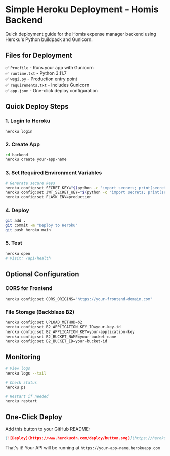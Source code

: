 # Simple Heroku Deployment - Homis Backend

Quick deployment guide for the Homis expense manager backend using Heroku's Python buildpack and Gunicorn.

## Files for Deployment

✅ `Procfile` - Runs your app with Gunicorn  
✅ `runtime.txt` - Python 3.11.7  
✅ `wsgi.py` - Production entry point  
✅ `requirements.txt` - Includes Gunicorn  
✅ `app.json` - One-click deploy configuration  

## Quick Deploy Steps

### 1. Login to Heroku
```bash
heroku login
```

### 2. Create App
```bash
cd backend
heroku create your-app-name
```

### 3. Set Required Environment Variables
```bash
# Generate secure keys
heroku config:set SECRET_KEY="$(python -c 'import secrets; print(secrets.token_hex(32))')"
heroku config:set JWT_SECRET_KEY="$(python -c 'import secrets; print(secrets.token_hex(32))')"
heroku config:set FLASK_ENV=production
```

### 4. Deploy
```bash
git add .
git commit -m "Deploy to Heroku"
git push heroku main
```

### 5. Test
```bash
heroku open
# Visit: /api/health
```

## Optional Configuration

### CORS for Frontend
```bash
heroku config:set CORS_ORIGINS="https://your-frontend-domain.com"
```

### File Storage (Backblaze B2)
```bash
heroku config:set UPLOAD_METHOD=b2
heroku config:set B2_APPLICATION_KEY_ID=your-key-id
heroku config:set B2_APPLICATION_KEY=your-application-key
heroku config:set B2_BUCKET_NAME=your-bucket-name
heroku config:set B2_BUCKET_ID=your-bucket-id
```

## Monitoring

```bash
# View logs
heroku logs --tail

# Check status
heroku ps

# Restart if needed
heroku restart
```

## One-Click Deploy

Add this button to your GitHub README:

```markdown
[![Deploy](https://www.herokucdn.com/deploy/button.svg)](https://heroku.com/deploy?template=https://github.com/your-username/your-repo)
```

That's it! Your API will be running at `https://your-app-name.herokuapp.com`